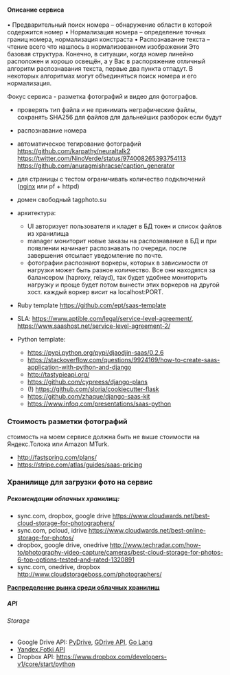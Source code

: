 #### Описание сервиса

• Предварительный поиск номера – обнаружение области в которой содержится номер
• Нормализация номера – определение точных границ номера, нормализация констраста
• Распознавание текста – чтение всего что нашлось в нормализованном изображении
Это базовая структура. Конечно, в ситуации, когда номер линейно расположен и
хорошо освещён, а у Вас в распоряжение отличный алгоритм распознавания текста,
первые два пункта отпадут. В некоторых алгоритмах могут объединяться поиск
номера и его нормализация.

Фокус сервиса - разметка фотографий и видео для фотографов.
- проверять тип файла и не принимать неграфические файлы, сохранять SHA256 для файлов для дальнейших разборок если будут
- распознавание номера
- автоматическое тегирование фотографий
	https://github.com/karpathy/neuraltalk2
	https://twitter.com/NinoVerde/status/974008265393754113
	https://github.com/anuragmishracse/caption_generator

- для страницы с тестом ограничивать количество подключений
([nginx](https://nginx.org/en/docs/http/ngx_http_limit_conn_module.html) или pf + httpd)
- домен свободный tagphoto.su
- архитектура:
  - UI авторизует пользователя и кладет в БД токен и список файлов из хранилища
  - manager мониторит новые заказы на распознавание в БД и при появлении начинает распознавать по очереди. после завершения
  отсылает уведомление по почте.
  - фотографии распознают воркеры, которых в зависимости от нагрузки может быть разное количество. Все они находятся за балансером (haproxy, relayd), так будет удобнее мониторить нагрузку и проще будет потом вынести этих воркеров на другой хост.
  каждый воркер висит на localhost:PORT.
- Ruby template https://github.com/ept/saas-template
- SLA: https://www.aptible.com/legal/service-level-agreement/, https://www.saashost.net/service-level-agreement-2/
- Python template:
  - https://pypi.python.org/pypi/djaodjin-saas/0.2.6
  - https://stackoverflow.com/questions/9924169/how-to-create-saas-application-with-python-and-django
  - http://tastypieapi.org/
  - https://github.com/cypreess/django-plans
  - (!) https://github.com/sloria/cookiecutter-flask
  - https://github.com/zhaque/django-saas-kit
  - https://www.infoq.com/presentations/saas-python

### Стоимость разметки фотографий

стоимость на моем сервисе должна быть не выше стоимости на Яндекс.Толока или Amazon MTurk.

- http://fastspring.com/plans/
- https://stripe.com/atlas/guides/saas-pricing

### Хранилище для загрузки фото на сервис

##### Рекомендации облачных хранилищ:

- sync.com, dropbox, google drive https://www.cloudwards.net/best-cloud-storage-for-photographers/
- sync.com, pcloud, idrive https://www.cloudwards.net/best-online-storage-for-photos/
- dropbox, google drive, onedrive http://www.techradar.com/how-to/photography-video-capture/cameras/best-cloud-storage-for-photos-6-top-options-tested-and-rated-1320891
- sync.com, onedrive, dropbox http://www.cloudstorageboss.com/photographers/

**[Распределение рынка среди облачных хранилищ](https://blog.cloudrail.com/cloud-storage-report-2017/)**

##### API

###### Storage

- Google Drive API: [PyDrive](https://pythonhosted.org/PyDrive/), [GDrive API](https://developers.google.com/drive/v3/web/quickstart/python), [Go Lang](https://gist.github.com/atotto/86fa30668473b41eeac7d750e5ad5f5c)
- [Yandex.Fotki API](https://tech.yandex.ru/fotki/)
- Dropbox API: https://www.dropbox.com/developers-v1/core/start/python
